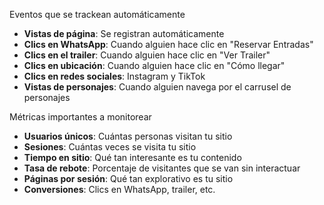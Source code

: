 Eventos que se trackean automáticamente

- **Vistas de página**: Se registran automáticamente
- **Clics en WhatsApp**: Cuando alguien hace clic en "Reservar Entradas"
- **Clics en el trailer**: Cuando alguien hace clic en "Ver Trailer"
- **Clics en ubicación**: Cuando alguien hace clic en "Cómo llegar"
- **Clics en redes sociales**: Instagram y TikTok
- **Vistas de personajes**: Cuando alguien navega por el carrusel de personajes

Métricas importantes a monitorear

- **Usuarios únicos**: Cuántas personas visitan tu sitio
- **Sesiones**: Cuántas veces se visita tu sitio
- **Tiempo en sitio**: Qué tan interesante es tu contenido
- **Tasa de rebote**: Porcentaje de visitantes que se van sin interactuar
- **Páginas por sesión**: Qué tan explorativo es tu sitio
- **Conversiones**: Clics en WhatsApp, trailer, etc. 
